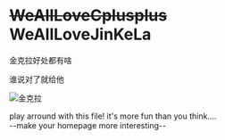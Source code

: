 ~~WeAllLoveCplusplus~~ WeAllLoveJinKeLa
========================================
<p>金克拉好处都有啥</p>
<p>谁说对了就给他</p>
<img src="http://e.hiphotos.baidu.com/baike/w%3D268/sign=0d6097df76094b36db921ceb9bcd7c00/bd315c6034a85edfb17c972349540923dc54564e92585501.jpg" alt="金克拉">

play arround with this file! it's more fun than you think.... <br>
--make your homepage more interesting-- <br>
